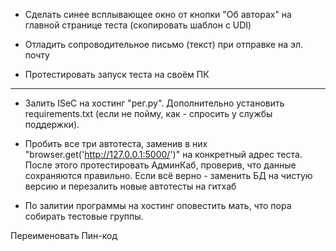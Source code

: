 - Сделать синее всплывающее окно от кнопки "Об авторах" на главной странице теста (скопировать шаблон с UDI)

- Отладить сопроводительное письмо (текст) при отправке на эл. почту

- Протестировать запуск теста на своём ПК

________________________________________________________________________________________________________________


- Залить ISeC на хостинг "рег.ру". Дополнительно установить requirements.txt (если не пойму, как - спросить у службы поддержки).

- Пробить все три автотеста, заменив в них "browser.get('http://127.0.0.1:5000/')" на конкретный адрес теста. После этого протестировать АдминКаб, проверив, что данные сохраняются правильно. Если всё верно - заменить БД на чистую версию и перезалить новые автотесты на гитхаб

- По залитии программы на хостинг оповестить мать, что пора собирать тестовые группы.




Переименовать Пин-код




